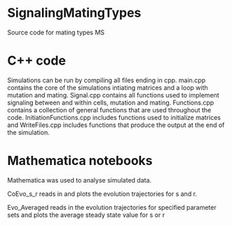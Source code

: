 # SignalingMatingTypes
Source code for mating types MS

# C++ code
Simulations can be run by compiling all files ending in cpp. main.cpp contains the core of the simulations intiating matrices and a loop with mutation and mating. Signal.cpp contains all functions used to implement signaling between and within cells, mutation and mating. Functions.cpp contains a collection of general functions that are used throughout the code. InitiationFunctions.cpp includes functions used to initialize matrices and WriteFiles.cpp includes functions that produce the output at the end of the simulation.


# Mathematica notebooks
Mathematica was used to analyse simulated data. 

CoEvo_s_r reads in and plots the evolution trajectories for s and r.

Evo_Averaged reads in the evolution trajectories for specified parameter sets and plots the average steady state value for s or r
